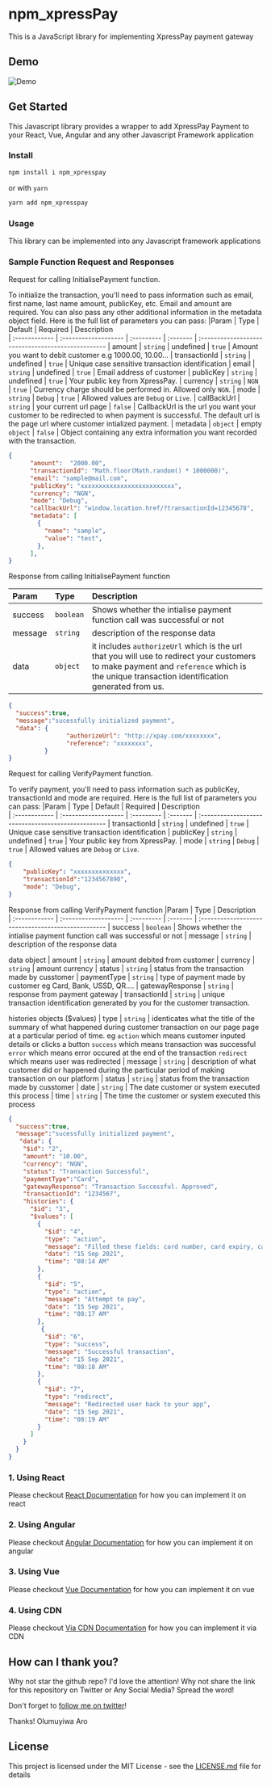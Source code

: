 # npm_xpressPay

This is a JavaScript library for implementing XpressPay payment gateway

## Demo

![Demo](npm_xpressPay.PNG?raw=true "Demo Image")

## Get Started

This Javascript library provides a wrapper to add XpressPay Payment to your React, Vue, Angular and any other Javascript Framework application



### Install

```sh
npm install i npm_xpresspay
```

or with `yarn`

```sh
yarn add npm_xpresspay
```

### Usage

This library can be implemented into any Javascript framework applications


 ### Sample Function Request and Responses

Request for calling InitialisePayment function.

To initialize the transaction, you'll need to pass information such as email, first name, last name amount, publicKey, etc. Email and amount are required. You can also pass any other additional information in the metadata object field. Here is the full list of parameters you can pass:
|Param       | Type                 | Default    | Required | Description                      
| :------------ | :------------------- | :--------- | :------- | :-------------------------------------------------
| amount	| `string`			   | undefined      | `true`  | Amount you want to debit customer e.g 1000.00, 10.00...
| transactionId      | `string`             | undefined   | `true`  | Unique case sensitive transaction identification
| email | `string`             | undefined       | `true`  | Email address of customer
| publicKey       | `string`        | undefined | `true`  | Your public key from XpressPay.
| currency      | `string`  |  `NGN`    | `true`   | Currency charge should be performed in. Allowed only `NGN`.
| mode      | `string`  |  `Debug`    | `true`   | Allowed values are `Debug` or `Live`.
| callBackUrl      | `string`  |  your current url page    | `false`   | CallbackUrl is the url you want your customer to be redirected to when payment is successful. The default url is the page url where customer intialized payment.
| metadata      | `object`  |  empty `object`    | `false`   | Object containing any extra information you want recorded with the transaction.

```json
{
      "amount":  "2000.00", 
      "transactionId": "Math.floor(Math.random() * 1000000)", 
      "email": "sample@mail.com",
      "publicKey": "xxxxxxxxxxxxxxxxxxxxxxxxxx",
      "currency": "NGN",
      "mode": "Debug",
      "callbackUrl": "window.location.href/?transactionId=12345678",
      "metadata": [
        {
          "name": "sample",
          "value": "test",
        },
      ],
}
```
Response from calling InitialisePayment function

|Param       | Type                 | Description                      
| :------------ | :------------------- | :-------------------------------------------------
| success	| `boolean`			 | Shows whether the intialise payment function call was successful or not
| message | `string`  | description of the response data
| data | `object`          | it includes `authorizeUrl` which is the url that you will use to redirect your customers to make payment and `reference` which is the unique transaction identification generated from us.

```json
{
  "success":true,
  "message":"sucessfully initialized payment",
  "data": {
                "authorizeUrl": "http://xpay.com/xxxxxxxx",
                "reference": "xxxxxxxx",
          }
}
```



Request for calling VerifyPayment function.

To verify payment, you'll need to pass information such as publicKey, transactionId and mode are required. Here is the full list of parameters you can pass:
|Param       | Type                 | Default    | Required | Description                      
| :------------ | :------------------- | :--------- | :------- | :-------------------------------------------------
| transactionId      | `string`             | undefined   | `true`  | Unique case sensitive transaction identification
| publicKey       | `string`        | undefined | `true`  | Your public key from XpressPay.
| mode      | `string`  |  `Debug`    | `true`   | Allowed values are `Debug` or `Live`.

```json
{
    "publicKey": "xxxxxxxxxxxxxx",
    "transactionId":"1234567890",
    "mode": "Debug",
}

```
Response from calling VerifyPayment function
|Param       | Type                 | Description                      
| :------------ | :------------------- | :--------- | :------- | :-------------------------------------------------
| success	| `boolean`			 | Shows whether the intialise payment function call was successful or not
| message | `string`  | description of the response data

data object
| amount | `string`  | amount debited from customer
| currency | `string`  | amount currency
| status | `string`  | status from the transaction made by cusstomer
| paymentType | `string`  | type of payment made by customer eg Card, Bank, USSD, QR....
| gatewayResponse | `string`  | response from payment gateway
| transactionId | `string`  | unique transaction identification generated by you for the customer transaction.

histories objects ($values)
| type | `string`  | identicates what the title of the summary of what happened during customer transaction on our page page at a particular period of time. eg `action` which means customer inputed details or clicks a button `success` which means transaction was successful `error` which means error occured at the end of the transaction `redirect` which means user was redirected
| message | `string`  | description of what customer did or happened during the particular period of making transaction on our platform
| status | `string`  | status from the transaction made by cusstomer
| date | `string`  | The date customer or system executed this process
| time | `string`  | The time the customer or system executed this process

```json
{
  "success":true,
  "message":"sucessfully initialized payment",
   "data": {
    "$id": "2",
    "amount": "10.00",
    "currency": "NGN",
    "status": "Transaction Successful",
    "paymentType":"Card",
    "gatewayResponse": "Transaction Successful. Approved",
    "transactionId": "1234567",
    "histories": {
      "$id": "3",
      "$values": [
        {
          "$id": "4",
          "type": "action",
          "message": "Filled these fields: card number, card expiry, card cvv and card pin",
          "date": "15 Sep 2021",
          "time": "08:14 AM"
        },
        {
          "$id": "5",
          "type": "action",
          "message": "Attempt to pay",
          "date": "15 Sep 2021",
          "time": "08:17 AM"
        },
         {
          "$id": "6",
          "type": "success",
          "message": "Successful transaction",
          "date": "15 Sep 2021",
          "time": "08:18 AM"
        },
        {
          "$id": "7",
          "type": "redirect",
          "message": "Redirected user back to your app",
          "date": "15 Sep 2021",
          "time": "08:19 AM"
        }
      ]
    }
  }
}
```

### 1. Using React
Please checkout [React Documentation](https://github.com/muyiwer/XpressPayPlugin/tree/main/React) for how you can implement it on react

### 2. Using Angular
Please checkout [Angular Documentation](https://github.com/muyiwer/XpressPayPlugin/tree/main/Angular) for how you can implement it on angular

### 3. Using Vue
Please checkout [Vue Documentation](https://github.com/muyiwer/XpressPayPlugin/tree/main/Vuejs) for how you can implement it on vue

### 4. Using CDN
Please checkout [Via CDN Documentation](https://github.com/muyiwer/XpressPayPlugin/tree/main/CDN) for how you can implement it via CDN



## How can I thank you?

Why not star the github repo? I'd love the attention! Why not share the link for this repository on Twitter or Any Social Media? Spread the word!

Don't forget to [follow me on twitter](https://twitter.com/muyiTechBadtGuy)!

Thanks!
Olumuyiwa Aro

## License

This project is licensed under the MIT License - see the [LICENSE.md](LICENSE.md) file for details
